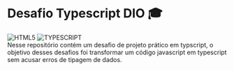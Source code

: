 # Desafio Typescript DIO 🎓
<div>
   <img aling='center' alt= 'HTML5' src='https://img.shields.io/badge/HTML5-E34F26?style=for-the-badge&logo=html5&logoColor=white'/>
   <img aling='center' alt= 'TYPESCRIPT' src='https://img.shields.io/badge/TypeScript-007ACC?style=for-the-badge&logo=typescript&logoColor=white'/>
</div>  
Nesse repositório contém um desafio de projeto prático em typscript, o objetivo desses desafios foi transformar um código javascript em typescript sem acusar erros de tipagem de dados.
